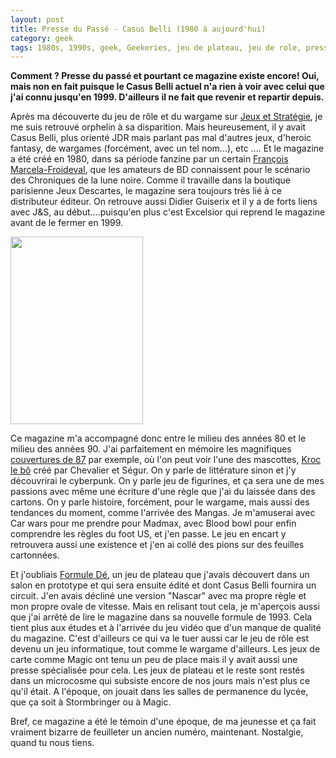 ```yaml
---
layout: post
title: Presse du Passé - Casus Belli (1980 à aujourd'hui)
category: geek
tags: 1980s, 1990s, geek, Geekeries, jeu de plateau, jeu de role, presse, wargame
---
```

**Comment ? Presse du passé et pourtant ce magazine existe encore! Oui, mais non en fait puisque le Casus Belli actuel n'a rien à voir avec celui que j'ai connu jusqu'en 1999. D'ailleurs il ne fait que revenir et repartir depuis.**

Après ma découverte du jeu de rôle et du wargame sur <a href="https://cheziceman.wordpress.com/2016/11/25/presse-du-passe-jeux-et-strategie/">Jeux et Stratégie</a>, je me suis retrouvé orphelin à sa disparition. Mais heureusement, il y avait Casus Belli, plus orienté JDR mais parlant pas mal d'autres jeux, d'heroic fantasy, de wargames (forcément, avec un tel nom...), etc .... Et le magazine a été créé en 1980, dans sa période fanzine par un certain <a title="François Marcela-Froideval" href="https://fr.wikipedia.org/wiki/Fran%C3%A7ois_Marcela-Froideval">François Marcela-Froideval</a>, que les amateurs de BD connaissent pour le scénario des Chroniques de la lune noire. Comme il travaille dans la boutique parisienne Jeux Descartes, le magazine sera toujours très lié à ce distributeur éditeur. On retrouve aussi Didier Guiserix et il y a de forts liens avec J&amp;S, au début....puisqu'en plus c'est Excelsior qui reprend le magazine avant de le fermer en 1999.

<img class="alignleft size-medium wp-image-19147" src="https://cheziceman.files.wordpress.com/2017/04/casusbelli.jpg?w=212" alt="" width="212" height="300" />

Ce magazine m'a accompagné donc entre le milieu des années 80 et le milieu des années 90. J'ai parfaitement en mémoire les magnifiques <a href="http://www.abandonware-magazines.org/affiche_mag.php?mag=188&amp;page=5">couvertures de 87</a> par exemple, où l'on peut voir l'une des mascottes, <a href="https://fr.wikipedia.org/wiki/Les_Aventures_de_Kroc_le_Bô">Kroc le bô</a> créé par Chevalier et Ségur. On y parle de littérature sinon et j'y découvrirai le cyberpunk. On y parle jeu de figurines, et ça sera une de mes passions avec même une écriture d'une règle que j'ai du laissée dans des cartons. On y parle histoire, forcément, pour le wargame, mais aussi des tendances du moment, comme l'arrivée des Mangas. Je m'amuserai avec Car wars pour me prendre pour Madmax, avec Blood bowl pour enfin comprendre les règles du foot US, et j'en passe. Le jeu en encart y retrouvera aussi une existence et j'en ai collé des pions sur des feuilles cartonnées.

Et j'oubliais <a href="https://fr.wikipedia.org/wiki/Formule_Dé">Formule Dé</a>, un jeu de plateau que j'avais découvert dans un salon en prototype et qui sera ensuite édité et dont Casus Belli fournira un circuit. J'en avais décliné une version "Nascar" avec ma propre règle et mon propre ovale de vitesse. Mais en relisant tout cela, je m'aperçois aussi que j'ai arrêté de lire le magazine dans sa nouvelle formule de 1993. Cela tient plus aux études et à l'arrivée du jeu vidéo que d'un manque de qualité du magazine. C'est d'ailleurs ce qui va le tuer aussi car le jeu de rôle est devenu un jeu informatique, tout comme le wargame d'ailleurs. Les jeux de carte comme Magic ont tenu un peu de place mais il y avait aussi une presse spécialisée pour cela. Les jeux de plateau et le reste sont restés dans un microcosme qui subsiste encore de nos jours mais n'est plus ce qu'il était. A l'époque, on jouait dans les salles de permanence du lycée, que ça soit à Stormbringer ou à Magic.

Bref, ce magazine a été le témoin d'une époque, de ma jeunesse et ça fait vraiment bizarre de feuilleter un ancien numéro, maintenant. Nostalgie, quand tu nous tiens.

